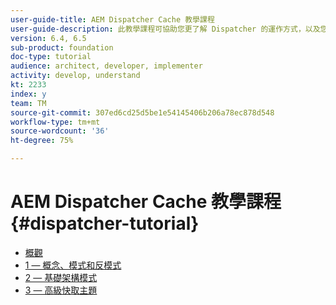 ```yaml
---
user-guide-title: AEM Dispatcher Cache 教學課程
user-guide-description: 此教學課程可協助您更了解 Dispatcher 的運作方式，以及您如何使用。
version: 6.4, 6.5
sub-product: foundation
doc-type: tutorial
audience: architect, developer, implementer
activity: develop, understand
kt: 2233
index: y
team: TM
source-git-commit: 307ed6cd25d5be1e54145406b206a78ec878d548
workflow-type: tm+mt
source-wordcount: '36'
ht-degree: 75%

---
```



# AEM Dispatcher Cache 教學課程{#dispatcher-tutorial}

+ [概觀](overview.md)
+ [1 — 概念、模式和反模式](chapter-1.md)
+ [2 — 基礎架構模式](chapter-2.md)
+ [3 — 高級快取主題](chapter-3.md)
